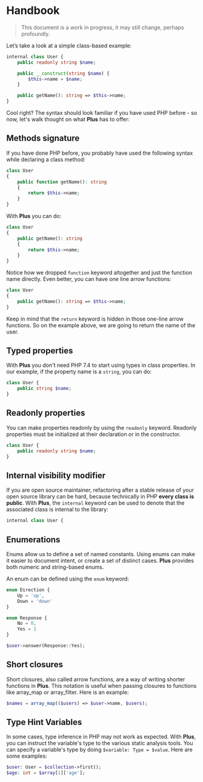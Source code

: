 # Handbook

> This document is a work in progress, it may still change, perhaps profoundly.

Let’s take a look at a simple class-based example:

```php
internal class User {
    public readonly string $name;

    public __construct(string $name) {
        $this->name = $name;
    }

    public getName(): string => $this->name;
}
```

Cool right? The syntax should look familiar if you have used PHP before - so now, let's walk thought on
what **Plus** has to offer:

## Methods signature

If you have done PHP before, you probably have used the following syntax while declaring a class method:

```php
class User
{
    public function getName(): string
    {
        return $this->name;
    }
}
```

With **Plus** you can do:

```php
class User
{
    public getName(): string
    {
        return $this->name;
    }
}
```

Notice how we dropped `function` keyword altogether and just the function name directly. Even
better, you can have one line arrow functions:

```php
class User
{
    public getName(): string => $this->name;
}
```

Keep in mind that the `return` keyword is hidden in those one-line arrow functions. So on the
example above, we are going to return the name of the user.

## Typed properties

With **Plus** you don't need PHP 7.4 to start using types in class properties. In our example, if the
property name is a `string`, you can do:

```php
class User {
    public string $name;
}
```

## Readonly properties

You can make properties readonly by using the `readonly` keyword. Readonly properties must be
initialized at their declaration or in the constructor.

```php
class User {
    public readonly string $name;
}
```

##  Internal visibility modifier

If you are open source maintainer, refactoring after a stable release of your open source library
can be hard, because technically in PHP **every class is public**. With **Plus**, the `internal`
keyword can be used to denote that the associated class is internal to the library:

```php
internal class User {
```

## Enumerations

Enums allow us to define a set of named constants. Using enums can make it easier to document
intent, or create a set of distinct cases. **Plus** provides both numeric and string-based enums.

An enum can be defined using the `enum` keyword:

```php
enum Direction {
    Up = 'up',
    Down = 'down'
}

enum Response {
    No = 0,
    Yes = 1
}

$user->answer(Response::Yes);
```

## Short closures

Short closures, also called arrow functions, are a way of writing shorter functions in **Plus**. This
notation is useful when passing closures to functions like array_map or array_filter. Here is
an example:

```php
$names = array_map(($users) => $user->name, $users);
```

## Type Hint Variables

In some cases, type inference in PHP may not work as expected. With **Plus**, you can instruct
the variable's type to the various static analysis tools. You can specify a variable's type by
doing `$variable: Type = $value`. Here are some examples:

```php
$user: User = $collection->first();
$age: int = $array[1]['age'];
```



